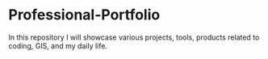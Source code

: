 # Professional-Portfolio
In this repository I will showcase various projects, tools, products related to coding, GIS, and my daily life.
